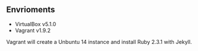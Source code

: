 ## Envrioments 
 - VirtualBox v5.1.0
 - Vagrant v1.9.2

Vagrant will create a Unbuntu 14 instance and install Ruby 2.3.1 with Jekyll. 